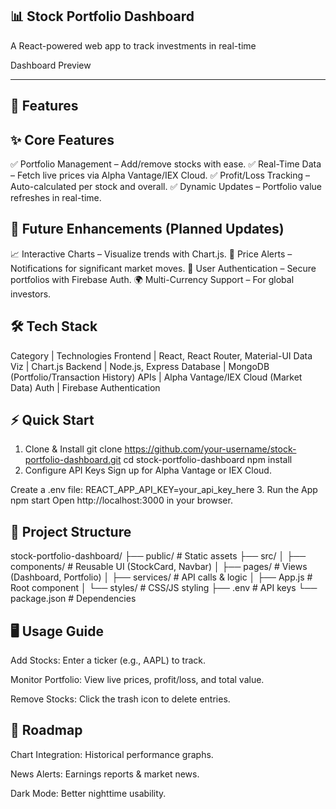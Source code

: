 📊 Stock Portfolio Dashboard
-------------------------------------------------------------------------------------------------
A React-powered web app to track investments in real-time

Dashboard Preview 

---------------------------------------------------------------------------------------------------

🌟 Features
---------------------------------------------------------------------------------------------------
✨ Core Features
----------------------------------------
✅ Portfolio Management – Add/remove stocks with ease.
✅ Real-Time Data – Fetch live prices via Alpha Vantage/IEX Cloud.
✅ Profit/Loss Tracking – Auto-calculated per stock and overall.
✅ Dynamic Updates – Portfolio value refreshes in real-time.

🚀 Future Enhancements (Planned Updates)
--------------------------------------------
📈 Interactive Charts – Visualize trends with Chart.js.
🔔 Price Alerts – Notifications for significant market moves.
🔐 User Authentication – Secure portfolios with Firebase Auth.
🌍 Multi-Currency Support – For global investors.

🛠 Tech Stack
------------------------
Category	 | Technologies
Frontend	 | React, React Router, Material-UI
Data Viz	 | Chart.js
Backend	 | Node.js, Express
Database	 | MongoDB (Portfolio/Transaction History)
APIs	    | Alpha Vantage/IEX Cloud (Market Data)
Auth	    | Firebase Authentication

⚡ Quick Start
---------------------------
1. Clone & Install
                          git clone https://github.com/your-username/stock-portfolio-dashboard.git
                          cd stock-portfolio-dashboard
                          npm install
2. Configure API Keys
                          Sign up for Alpha Vantage or IEX Cloud.

Create a .env file:
                          REACT_APP_API_KEY=your_api_key_here
3. Run the App
                          npm start
                          Open http://localhost:3000 in your browser.
                          

📂 Project Structure
-------------------------------------------------
stock-portfolio-dashboard/
├── public/                  # Static assets
├── src/
│   ├── components/          # Reusable UI (StockCard, Navbar)
│   ├── pages/               # Views (Dashboard, Portfolio)
│   ├── services/            # API calls & logic
│   ├── App.js               # Root component
│   └── styles/              # CSS/JS styling
├── .env                     # API keys
└── package.json             # Dependencies

🖥️ Usage Guide
--------------------------------------------------------
Add Stocks: Enter a ticker (e.g., AAPL) to track.

Monitor Portfolio: View live prices, profit/loss, and total value.

Remove Stocks: Click the trash icon to delete entries.


🔮 Roadmap
------------------------------------------------------------
Chart Integration: Historical performance graphs.

News Alerts: Earnings reports & market news.

Dark Mode: Better nighttime usability.
